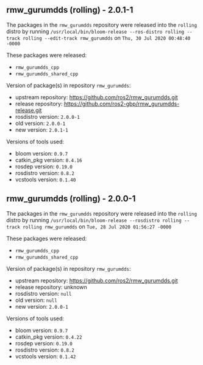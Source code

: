 ## rmw_gurumdds (rolling) - 2.0.1-1

The packages in the `rmw_gurumdds` repository were released into the `rolling` distro by running `/usr/local/bin/bloom-release --ros-distro rolling --track rolling --edit-track rmw_gurumdds` on `Thu, 30 Jul 2020 00:48:40 -0000`

These packages were released:
- `rmw_gurumdds_cpp`
- `rmw_gurumdds_shared_cpp`

Version of package(s) in repository `rmw_gurumdds`:

- upstream repository: https://github.com/ros2/rmw_gurumdds.git
- release repository: https://github.com/ros2-gbp/rmw_gurumdds-release.git
- rosdistro version: `2.0.0-1`
- old version: `2.0.0-1`
- new version: `2.0.1-1`

Versions of tools used:

- bloom version: `0.9.7`
- catkin_pkg version: `0.4.16`
- rosdep version: `0.19.0`
- rosdistro version: `0.8.2`
- vcstools version: `0.1.40`


## rmw_gurumdds (rolling) - 2.0.0-1

The packages in the `rmw_gurumdds` repository were released into the `rolling` distro by running `/usr/local/bin/bloom-release --rosdistro rolling --track rolling rmw_gurumdds` on `Tue, 28 Jul 2020 01:56:27 -0000`

These packages were released:
- `rmw_gurumdds_cpp`
- `rmw_gurumdds_shared_cpp`

Version of package(s) in repository `rmw_gurumdds`:

- upstream repository: https://github.com/ros2/rmw_gurumdds.git
- release repository: unknown
- rosdistro version: `null`
- old version: `null`
- new version: `2.0.0-1`

Versions of tools used:

- bloom version: `0.9.7`
- catkin_pkg version: `0.4.22`
- rosdep version: `0.19.0`
- rosdistro version: `0.8.2`
- vcstools version: `0.1.42`


